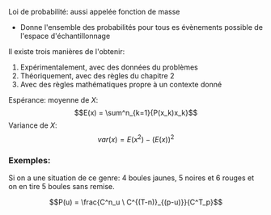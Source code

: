 Loi de probabilité: aussi appelée fonction de masse
* Donne l'ensemble des probabilités pour tous es évènements possible de l'espace d'échantillonnage

Il existe trois manières de l'obtenir:
1. Expérimentalement, avec des données du problèmes
2. Théoriquement, avec des règles du chapitre 2
3. Avec des règles mathématiques propre à un contexte donné

Espérance: moyenne de $X$: $$E(x) = \sum^n_{k=1}{P(x_k)x_k}$$
Variance de $X$: $$var(x) = E(x^2) - \left( E(x) \right)^2$$
### Exemples:
Si on a une situation de ce genre: 4 boules jaunes, 5 noires et 6 rouges et on en tire 5 boules sans remise.

$$P(u) = \frac{C^n_u \ C^{(T-n)}_{(p-u)}}{C^T_p}$$

